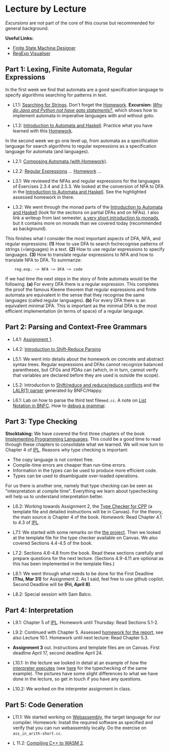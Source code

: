 # Lecture by Lecture  

*Excursions* are not part of the core of this course but recommended for general background.

**Useful Links:**
- [Finite State Machine Designer](https://www.cs.unc.edu/~otternes/comp455/fsm_designer/)  
- [RegExp Visualiser](https://www.youtube.com/watch?v=ImnZRGCwBrY)  

## Part 1: Lexing, Finite Automata, Regular Expressions

In the first week we find that automata are a good specification language to specify algorithms searching for patterns in text.

- L1.1: [Searching for Strings](https://hackmd.io/@alexhkurz/Sk555wUlu). Don't forget the [Homework](https://hackmd.io/@alexhkurz/rycnvMvgu). **Excursion:** [*Why do Java and Python not have goto statements?*](https://hackmd.io/@alexhkurz/rJ5wS-0f8), which shows how to implement automata in imperative languages with and without goto.

- L1.2: [Introduction to Automata and Haskell](https://hackmd.io/@alexhkurz/HylLKujCP). Practice what you have learned with this [Homework](homework-1.2.md).

In the second week we go one level up, from automata as a specification language for search algorithms to regular expressions as a specification language for automata (and languages).

- L2.1: [Composing Automata (with Homework)](https://hackmd.io/@alexhkurz/ryV_FU7XI).

- L2.2: [Regular Expressions](https://hackmd.io/@alexhkurz/HkoNj8mmU) ... [Homework](https://hackmd.io/@alexhkurz/S1EVYe7bO) ...  

- L3.1: We reviewed the NFAs and regular expressions for the languages of Exercises 2.3.4 and 2.5.3.  We looked at the conversion of NFA to DFA in the [Introduction to Automata and Haskell](https://hackmd.io/@alexhkurz/HylLKujCP). See the highlighted assessed homework in there.

<!--  homework from previous years at https://hackmd.io/@alexhkurz/HJ1BAFYbd -->

- L3.2: We went through the monad parts of the [Introduction to Automata and Haskell](https://hackmd.io/@alexhkurz/HylLKujCP) (look for the sections on partial DFAs and on NFAs). I also link a writeup from last semester, [a very short introduction to monads](https://hackmd.io/@alexhkurz/ByD5fgecY), but it contains more on monads than we covered today (recommended as background).

This finishes what I consider the most important aspects of DFA, NFA, and regular expressions: **(1)** How to use DFA to search for/recognise patterns of strings (=languages) in a text. **(2)** How to use regular expressions to specify languages. **(3)** How to translate regular expressions to NFA and how to translate NFA to DFA. To summarize:

        reg.exp. ~> NFA ~> DFA ~> code

If we had time the next steps in the story of finite automata would be the following. **(a)** For every DFA there is a regular expression. This completes the proof the famous Kleene theorem that regular expressions and finite automata are equivalent in the sense that they recognise the same languages (called regular languages). **(b)** For every DFA there is an equivalent minimal DFA. This is important as the minimal DFA is the most efficient implementation (in terms of space) of a regular language. 

## Part 2: Parsing and Context-Free Grammars

- L4.1: [Assignment 1](https://hackmd.io/@alexhkurz/HJ4KjezfO).

- L4.2: [Introduction to Shift-Reduce Parsing](https://hackmd.io/@alexhkurz/rk5PsF2EI)

- L5.1: We went into details about the homework on concrete and abstract syntax trees. Regular expressions and DFAs cannot recognize balanced parentheses, but CFGs and PDAs can (which, in in turn, cannot verify that variables are declared before they are used is outside the scope).

- L5.2: Introduction to [Shift/reduce and reduce/reduce conflicts](https://hackmd.io/@alexhkurz/SJx6T5R48) and the  [LALR(1) parser](https://hackmd.io/@alexhkurz/SJ4sbGyrU) generated by BNFC/Happy. 

- L6.1: Lab on how to parse the third test file`med.cc`. A note on [List Notation in BNFC](https://hackmd.io/@alexhkurz/Bkbb3rS-c). How to [debug a grammar](https://hackmd.io/@alexhkurz/SkXrrBuSI). 

## Part 3: Type Checking

**Stocktaking:** We have covered the first three chapters of the book [Implementing Programming Languages](http://www.cse.chalmers.se/edu/year/2012/course/DAT150/lectures/plt-book.pdf). This could be a good time to read through these chapters to consolidate what we learned. We will now turn to Chapter 4 of [IPL](http://www.cse.chalmers.se/edu/year/2012/course/DAT150/lectures/plt-book.pdf). Reasons why type checking is important:

- The copy language is not context free.
- Compile-time errors are cheaper than run-time errors.
- Information in the types can be used to produce more efficient code.
- Types can be used to disambiguate over-loaded operations.

For us there is another one, namely that type checking can be seen as "interpretation at compile time". Everything we learn about typechecking will help us to understand interpretation better.

- L6.2:  Working towards Assignment 2, the [Type Checker for CPP](http://www.grammaticalframework.org/ipl-book/assignments/assignment2/assignment2.html) (a template file and detailed instructions will be in Canvas). For the theory, the main source is Chapter 4 of the book. *Homework:* Read Chapter 4.1 to 4.3 of [IPL](http://www.cse.chalmers.se/edu/year/2012/course/DAT150/lectures/plt-book.pdf). 

- L7.1: We started with some remarks on the [the project](project.md). Then we looked at the template file for the type checker available on Canvas. We also covered Sections 4.4-4.5 of the book. 

- L7.2: Sections 4.6-4.8 from the book. Read these sections carefully and prepare questions for the next lecture. (Sections 4.9-4.11 are optional as this has been implemented in the template files.)

- L8.1: We went through what needs to be done for the First Deadline **(Thu, Mar 31)** for Assignment 2. As I said, feel free to use github copilot. Second Deadline will be **(Fri, April 8)**.

- L8.2: Special session with Sam Balco.

## Part 4: Interpretation

- L9.1: Chapter 5 of [IPL](http://www.cse.chalmers.se/edu/year/2012/course/DAT150/lectures/plt-book.pdf). Homework until Thursday: Read Sections 5.1-2.

- L9.2: Continued with Chapter 5. Assessed [homework for the report](https://hackmd.io/@alexhkurz/SkZELd3X5), see also Lecture 10.1. Homework until next lecture: Read Chapter 5.3.

- **Assignment 3** out. Instructions and template files are on Canvas. First deadline April 17, second deadline April 24.

- L10.1: In the lecture we looked in detail at an example of how the [interpreter executes](Sources/prooftree-interpreter.jpg) (see [here](Sources/prooftree-typechecker.jpg) for the typechecking of the same example). The pictures have some slight differences to what we have done in the lecture, so get in touch if you have any questions. <!--A [note](https://hackmd.io/@alexhkurz/rkGNCFnmq) on the operational semantics of function call.--> 


- L10.2: We worked on the interpreter assignment in class.

## Part 5: Code Generation

- L11.1: We started working on [Webassembly](https://github.com/alexhkurz/compiler-construction-2022/blob/main/lecture-code-generation-1.md), the target language for our compiler. Homework: Install the required software as specified and verify that you can run webassembly locally. Do the exercise on `ass_in_arith-short.cc`.

- L 11.2: [Compiling C++ to WASM 2](https://github.com/alexhkurz/compiler-construction-2021/blob/master/lecture-12.2.md).

